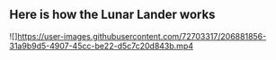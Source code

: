

## Here is how the Lunar Lander works
![]https://user-images.githubusercontent.com/72703317/206881856-31a9b9d5-4907-45cc-be22-d5c7c20d843b.mp4


